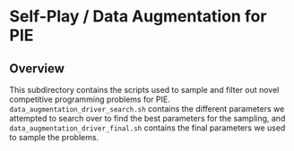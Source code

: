 # Self-Play / Data Augmentation for PIE

## Overview

This subdirectory contains the scripts used to sample and filter out novel competitive programming problems for PIE. `data_augmentation_driver_search.sh` contains the different parameters we attempted to search over to find the best parameters for the sampling, and ``data_augmentation_driver_final.sh`` contains the final parameters we used to sample the problems. 